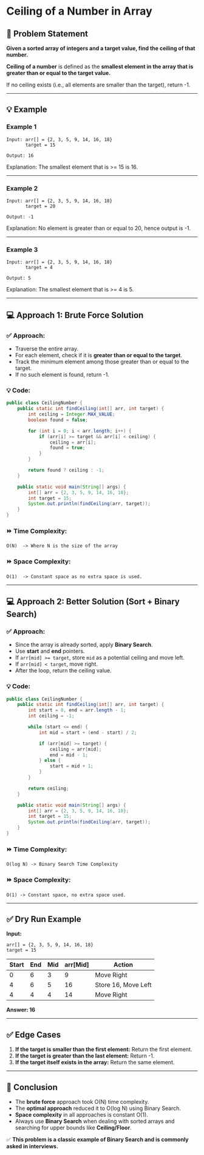 # Ceiling of a Number in Array

## 📝 Problem Statement
**Given a sorted array of integers and a target value, find the ceiling of that number.**

**Ceiling of a number** is defined as the **smallest element in the array that is greater than or equal to the target value.**

If no ceiling exists (i.e., all elements are smaller than the target), return -1.

---

## 💡 Example

### Example 1
```
Input: arr[] = {2, 3, 5, 9, 14, 16, 18}
       target = 15

Output: 16
```
Explanation: The smallest element that is >= 15 is 16.

---

### Example 2
```
Input: arr[] = {2, 3, 5, 9, 14, 16, 18}
       target = 20

Output: -1
```
Explanation: No element is greater than or equal to 20, hence output is -1.

---

### Example 3
```
Input: arr[] = {2, 3, 5, 9, 14, 16, 18}
       target = 4

Output: 5
```
Explanation: The smallest element that is >= 4 is 5.

---

## 💻 Approach 1: Brute Force Solution

### ✅ Approach:
- Traverse the entire array.
- For each element, check if it is **greater than or equal to the target**.
- Track the minimum element among those greater than or equal to the target.
- If no such element is found, return -1.

### 💡 Code:
```java
public class CeilingNumber {
    public static int findCeiling(int[] arr, int target) {
        int ceiling = Integer.MAX_VALUE;
        boolean found = false;

        for (int i = 0; i < arr.length; i++) {
            if (arr[i] >= target && arr[i] < ceiling) {
                ceiling = arr[i];
                found = true;
            }
        }

        return found ? ceiling : -1;
    }

    public static void main(String[] args) {
        int[] arr = {2, 3, 5, 9, 14, 16, 18};
        int target = 15;
        System.out.println(findCeiling(arr, target));
    }
}
```

### ⏩ Time Complexity:
```
O(N)  -> Where N is the size of the array
```

### ⏩ Space Complexity:
```
O(1)  -> Constant space as no extra space is used.
```

---

## 💻 Approach 2: Better Solution (Sort + Binary Search)

### ✅ Approach:
- Since the array is already sorted, apply **Binary Search**.
- Use **start** and **end** pointers.
- If `arr[mid] >= target`, store `mid` as a potential ceiling and move left.
- If `arr[mid] < target`, move right.
- After the loop, return the ceiling value.

### 💡 Code:
```java
public class CeilingNumber {
    public static int findCeiling(int[] arr, int target) {
        int start = 0, end = arr.length - 1;
        int ceiling = -1;

        while (start <= end) {
            int mid = start + (end - start) / 2;

            if (arr[mid] >= target) {
                ceiling = arr[mid];
                end = mid - 1;
            } else {
                start = mid + 1;
            }
        }

        return ceiling;
    }

    public static void main(String[] args) {
        int[] arr = {2, 3, 5, 9, 14, 16, 18};
        int target = 15;
        System.out.println(findCeiling(arr, target));
    }
}
```

### ⏩ Time Complexity:
```
O(log N) -> Binary Search Time Complexity
```

### ⏩ Space Complexity:
```
O(1) -> Constant space, no extra space used.
```

---

## ✅ Dry Run Example
**Input:**
```
arr[] = {2, 3, 5, 9, 14, 16, 18}
target = 15
```

| Start | End | Mid | arr[Mid] | Action        |
|-------|-----|-----|----------|---------------|
| 0     | 6   | 3   | 9        | Move Right    |
| 4     | 6   | 5   | 16       | Store 16, Move Left |
| 4     | 4   | 4   | 14       | Move Right    |

**Answer: 16**

---

## ✅ Edge Cases
1. **If the target is smaller than the first element:** Return the first element.
2. **If the target is greater than the last element:** Return -1.
3. **If the target itself exists in the array:** Return the same element.

---

## 🚀 Conclusion
- The **brute force** approach took O(N) time complexity.
- The **optimal approach** reduced it to O(log N) using Binary Search.
- **Space complexity** in all approaches is constant O(1).
- Always use **Binary Search** when dealing with sorted arrays and searching for upper bounds like **Ceiling/Floor**.

✅ **This problem is a classic example of Binary Search and is commonly asked in interviews.**

